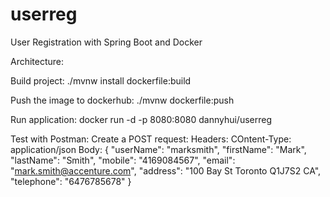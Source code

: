 # userreg
User Registration with Spring Boot and Docker

Architecture:

Build project:
./mvnw install dockerfile:build

Push the image to dockerhub:
./mvnw dockerfile:push

Run application:
docker run -d -p 8080:8080 dannyhui/userreg

Test with Postman:
Create a POST request:
Headers:
	COntent-Type: application/json
Body:
{
    "userName": "marksmith",
    "firstName": "Mark",
    "lastName": "Smith",
    "mobile": "4169084567",
    "email": "mark.smith@accenture.com",
    "address": "100 Bay St Toronto Q1J7S2 CA",
    "telephone": "6476785678"
}

